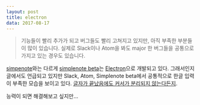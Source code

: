```yaml
---
layout: post
title: electron
data: 2017-08-17
---
```


> 기능들이 빨리 추가가 되고 버그들도 빨리 고쳐지고 있지만, 아직 부족한 부분들이 많이 있습니다. 실제로 Slack이나 Atom을 봐도 major 한 버그들을 공통으로 가지고 있는 경우도 있습니다.

[simpenote](https://simplenote.com)와는 다르게 [simplenote beta](https://simplenote.com/2017/02/14/try-the-new-macos-beta/)는 [Electron](https://github.com/electron/electron/blob/master/docs-translations/ko-KR/api/dialog.md)으로 개발되고 있다. 그래서인지 글에서도 언급되고 있지만 Slack, Atom, Simplenote beta에서 공통적으로 한글 입력이 부족한 모습을 보이고 있다. [글자가 끝났음에도 커서가  분리되지 않는다든지](https://github.com/Automattic/simplenote-electron/issues/560).

능력이 되면 해결해보고 싶지만… 